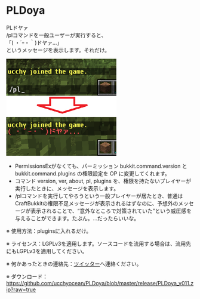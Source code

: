 PLDoya
======

PLドヤァ<br />
/plコマンドを一般ユーザーが実行すると、<br />
「( ・´ｰ・｀)ドヤァ...」<br />
というメッセージを表示します。それだけ。<br />

<img src="https://github.com/ucchyocean/PLDoya/blob/master/release/screenshot.png?raw=true" alt="スクリーンショット"></img>

- PermissionsExがなくても、パーミッション bukkit.command.version と bukkit.command.plugins の権限設定を OP に変更してくれます。<br />
- コマンド version, ver, about, pl, plugins を、権限を持たないプレイヤーが実行したときに、メッセージを表示します。<br />
- /plコマンドを実行してやろうという一般プレイヤーが居たとき、普通はCraftBukkitの権限不足メッセージが表示されるはずなのに、予想外のメッセージが表示されることで、“意外なところで対策されていた”という威圧感を与えることができます。たぶん。…だったらいいな。

※ 使用方法：pluginsに入れるだけ。

※ ライセンス：LGPLv3を適用します。ソースコードを流用する場合は、流用先にもLGPLv3を適用してください。

※ 何かあったときの連絡先：<a href="https://twitter.com/ucchy99">ツイッター</a>へ連絡ください。

※ ダウンロード：https://github.com/ucchyocean/PLDoya/blob/master/release/PLDoya_v011.zip?raw=true
